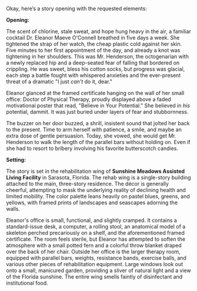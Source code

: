 Okay, here’s a story opening with the requested elements:

**Opening:**

The scent of chlorine, stale sweat, and hope hung heavy in the air, a familiar cocktail Dr. Eleanor Maeve O'Connell breathed in five days a week. She tightened the strap of her watch, the cheap plastic cold against her skin. Five minutes to her first appointment of the day, and already a knot was tightening in her shoulders. This was Mr. Henderson, the octogenarian with a newly replaced hip and a deep-seated fear of falling that bordered on crippling. He was sweet, bless his cotton socks, but progress was glacial, each step a battle fought with whispered anxieties and the ever-present threat of a dramatic "I just *can't* do it, dear."

Eleanor glanced at the framed certificate hanging on the wall of her small office: Doctor of Physical Therapy, proudly displayed above a faded motivational poster that read, "Believe in Your Potential." She believed in *his* potential, dammit. It was just buried under layers of fear and stubbornness.

The buzzer on her door buzzed, a shrill, insistent sound that jolted her back to the present. Time to arm herself with patience, a smile, and maybe an extra dose of gentle persuasion. Today, she vowed, she would get Mr. Henderson to walk the length of the parallel bars without holding on. Even if she had to resort to bribery involving his favorite butterscotch candies.

**Setting:**

The story is set in the rehabilitation wing of **Sunshine Meadows Assisted Living Facility** in Sarasota, Florida. The rehab wing is a single-story building attached to the main, three-story residence. The décor is generally cheerful, attempting to mask the underlying reality of declining health and limited mobility. The color palette leans heavily on pastel blues, greens, and yellows, with framed prints of landscapes and seascapes adorning the walls.

Eleanor's office is small, functional, and slightly cramped. It contains a standard-issue desk, a computer, a rolling stool, an anatomical model of a skeleton perched precariously on a shelf, and the aforementioned framed certificate. The room feels sterile, but Eleanor has attempted to soften the atmosphere with a small potted fern and a colorful throw blanket draped over the back of her chair. Outside her office is the larger therapy room, equipped with parallel bars, weights, resistance bands, exercise balls, and various other pieces of rehabilitation equipment. Large windows look out onto a small, manicured garden, providing a sliver of natural light and a view of the Florida sunshine. The entire wing smells faintly of disinfectant and institutional food.

